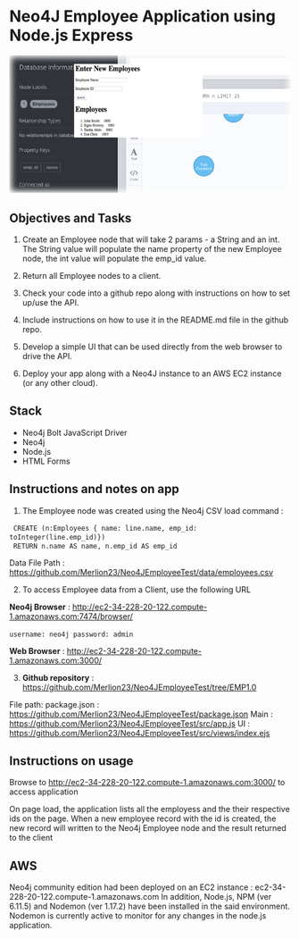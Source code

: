 # Neo4J Employee Application using Node.js Express

![alt text](https://github.com/Merlion23/Neo4JEmployeeTest/blob/EMP1.0/img/screen.png)

## Objectives and Tasks
1. Create an Employee node that will take 2 params - a String and an int. The String value will populate the name property of the new Employee node, the int value will populate the emp_id value. 

2. Return all Employee nodes to a client. 

3. Check your code into a github repo along with instructions on how to set up/use the API. 

4. Include instructions on how to use it in the README.md file in the github repo. 

5. Develop a simple UI that can be used directly from the web browser to drive the API.

6. Deploy your app along with a Neo4J instance to an AWS EC2 instance (or any other cloud).

## Stack
* Neo4j Bolt JavaScript Driver
* Neo4j
* Node.js
* HTML Forms

## Instructions and notes on app

1. The Employee node was created using the Neo4j CSV load command :
 
```LOAD CSV WITH HEADERS FROM 'https://raw.githubusercontent.com/Merlion23/Neo4JEmployeeTest/EMP1.0/data/employees.csv' AS line
 CREATE (n:Employees { name: line.name, emp_id: toInteger(line.emp_id)})
 RETURN n.name AS name, n.emp_id AS emp_id 
 ```
Data File Path : https://github.com/Merlion23/Neo4JEmployeeTest/data/employees.csv

2. To access Employee data from a Client, use the following URL

**Neo4j Browser** : http://ec2-34-228-20-122.compute-1.amazonaws.com:7474/browser/

``username: neo4j password: admin``

**Web Browser** : http://ec2-34-228-20-122.compute-1.amazonaws.com:3000/

3. **Github repository** : https://github.com/Merlion23/Neo4JEmployeeTest/tree/EMP1.0

File path:
package.json : https://github.com/Merlion23/Neo4JEmployeeTest/package.json
Main : https://github.com/Merlion23/Neo4JEmployeeTest/src/app.js
UI : https://github.com/Merlion23/Neo4JEmployeeTest/src/views/index.ejs

## Instructions on usage

Browse to http://ec2-34-228-20-122.compute-1.amazonaws.com:3000/ to access application

On page load, the application lists all the employess and the their respective ids on the page.
When a new employee record with the id is created, the new record will written to the Neo4j Employee node and the result returned to the client

## AWS
Neo4j community edition had been deployed on an EC2 instance : ec2-34-228-20-122.compute-1.amazonaws.com
In addition, Node.js, NPM (ver 6.11.5) and Nodemon (ver 1.17.2) have been installed in the said environment. Nodemon is currently active to monitor for any changes in the node.js application.
